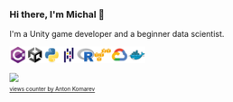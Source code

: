 ### Hi there, I'm Michal 👋

I'm a Unity game developer and a beginner data scientist.

<p align="left"> <a href="https://learn.microsoft.com/en-us/dotnet/csharp" target="_blank"> <img src="https://github.com/devicons/devicon/blob/master/icons/csharp/csharp-original.svg" alt="csharp" width="30" height="30"/
<p align="left"> <img src="https://github.com/devicons/devicon/blob/master/icons/unity/unity-original.svg" alt="unity" width="30" height="30"/
<p align="left"> <a href="https://python.org" target="_blank"> <img src="https://github.com/devicons/devicon/blob/master/icons/python/python-original.svg" alt="python" width="30" height="30"/
<p align="left"> <a href="https://developer.android.com" target="_blank"> <img src="https://github.com/devicons/devicon/blob/master/icons/pandas/pandas-original.svg" alt="pandas" width="30" height="30"/
 <p align="left"> <a href="https://developer.android.com" target="_blank"> <img src="https://github.com/devicons/devicon/blob/master/icons/r/r-original.svg" alt="R" width="30" height="30"/
<p align="left"> <a href="https://developer.android.com" target="_blank"> <img src="https://github.com/devicons/devicon/blob/master/icons/amazonwebservices/amazonwebservices-original.svg" alt="aws" width="30" height="30"/
<p align="left"> <a href="https://developer.android.com" target="_blank"> <img src="https://github.com/devicons/devicon/blob/master/icons/googlecloud/googlecloud-original.svg" alt="gc" width="30" height="30"/
<p align="left"> <a href="https://developer.android.com" target="_blank"> <img src="https://github.com/devicons/devicon/blob/master/icons/docker/docker-original.svg" alt="docker" width="30" height="30"/>
 
![](https://komarev.com/ghpvc/?username=MichalMSlusarski&color=yellow) </br>
<sub><sup>views counter by Anton Komarev</sup></sub>
